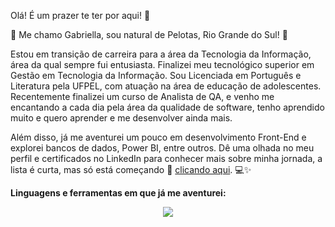 
Olá! É um prazer te ter por aqui! 🙂
 
👋 Me chamo Gabriella, sou natural de Pelotas, Rio Grande do Sul! 🧉

Estou em transição de carreira para a área da Tecnologia da Informação, área da qual sempre fui entusiasta. Finalizei meu tecnológico superior em Gestão em Tecnologia da Informação. 
Sou Licenciada em Português e Literatura pela UFPEL, com atuação na área de educação de adolescentes. 
Recentemente finalizei um curso de Analista de QA, e venho me encantando a cada dia pela área da qualidade de software, tenho aprendido muito e quero aprender e me desenvolver ainda mais. 

Além disso, já me aventurei um pouco em desenvolvimento Front-End e explorei bancos de dados, Power BI, entre outros. 
Dê uma olhada no meu perfil e certificados no LinkedIn para conhecer mais sobre minha jornada, a lista é curta, mas só está começando 💪 [clicando aqui](https://www.linkedin.com/in/gabriellabraz/). 💻✨

<b>Linguagens e ferramentas em que já me aventurei:</b>
<p align="center">
  <a href="https://skillicons.dev">
    <img src="https://skillicons.dev/icons?i=cpp,css,figma,html,mysql,postman,discord,linkedin,instagram" />
  </a>
</p>

